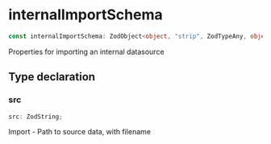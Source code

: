 # internalImportSchema

```ts
const internalImportSchema: ZodObject<object, "strip", ZodTypeAny, object, object>;
```

Properties for importing an internal datasource

## Type declaration

### src

```ts
src: ZodString;
```

Import - Path to source data, with filename
